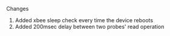 Changes 
1. Added xbee sleep check every time the device reboots
2. Added 200msec delay between two probes' read operation


